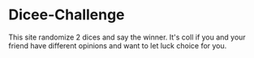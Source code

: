 # Dicee-Challenge

This site randomize 2 dices and say the winner. It's coll if you and your friend have different opinions and want to let luck choice for you.
